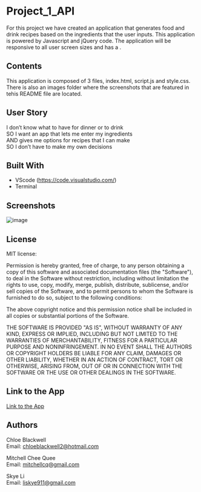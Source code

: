 # Project_1_API

For this project we have created an application that generates food and drink recipes based on the ingredients that the user inputs. This application is powered by Javascript and jQuery code. The application will be responsive to all user screen sizes and has a . 

## Contents

This application is composed of 3 files, index.html, script.js and style.css. There is also an images folder where the screenshots that are featured in tehis README file are located. 

## User Story 

I don’t know what to have for dinner or to drink<br>
SO I want an app that lets me enter my ingredients<br>
AND gives me options for recipes that I can make<br>
SO I don’t have to make my own decisions 

## Built With 

* VScode (https://code.visualstudio.com/)
* Terminal 

## Screenshots 

![image](https://user-images.githubusercontent.com/68998298/94781686-8527dc00-040d-11eb-92c2-e16214bd9ed6.png)

## License 
MIT license:

Permission is hereby granted, free of charge, to any person obtaining a copy of this software and associated documentation files (the "Software"), to deal in the Software without restriction, including without limitation the rights to use, copy, modify, merge, publish, distribute, sublicense, and/or sell copies of the Software, and to permit persons to whom the Software is furnished to do so, subject to the following conditions:

The above copyright notice and this permission notice shall be included in all copies or substantial portions of the Software.

THE SOFTWARE IS PROVIDED "AS IS", WITHOUT WARRANTY OF ANY KIND, EXPRESS OR IMPLIED, INCLUDING BUT NOT LIMITED TO THE WARRANTIES OF MERCHANTABILITY, FITNESS FOR A PARTICULAR PURPOSE AND NONINFRINGEMENT. IN NO EVENT SHALL THE AUTHORS OR COPYRIGHT HOLDERS BE LIABLE FOR ANY CLAIM, DAMAGES OR OTHER LIABILITY, WHETHER IN AN ACTION OF CONTRACT, TORT OR OTHERWISE, ARISING FROM, OUT OF OR IN CONNECTION WITH THE SOFTWARE OR THE USE OR OTHER DEALINGS IN THE SOFTWARE.


## Link to the App 

<a href="https://skyeli96.github.io/Project_1_API/">Link to the App</a>

## Authors 

Chloe Blackwell<br>
Email: chloeblackwell2@hotmail.com

Mitchell Chee Quee<br>
Email: mitchellcq@gmail.com

Skye Li<br>
Email: liskye911@gmail.com
